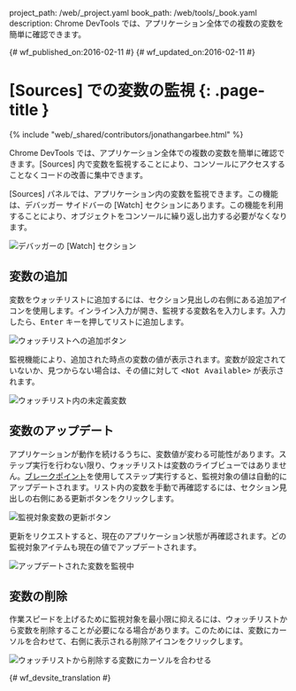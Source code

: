 project_path: /web/_project.yaml
book_path: /web/tools/_book.yaml
description: Chrome DevTools では、アプリケーション全体での複数の変数を簡単に確認できます。

{# wf_published_on:2016-02-11 #}
{# wf_updated_on:2016-02-11 #}

# [Sources] での変数の監視 {: .page-title }

{% include "web/_shared/contributors/jonathangarbee.html" %}

Chrome DevTools では、アプリケーション全体での複数の変数を簡単に確認できます。[Sources] 内で変数を監視することにより、コンソールにアクセスすることなくコードの改善に集中できます。


[Sources] パネルでは、アプリケーション内の変数を監視できます。この機能は、デバッガー サイドバーの [Watch] セクションにあります。この機能を利用することにより、オブジェクトをコンソールに繰り返し出力する必要がなくなります。



![デバッガーの [Watch] セクション](imgs/sources-watch-variables-location.png)

##  変数の追加

変数をウォッチリストに追加するには、セクション見出しの右側にある追加アイコンを使用します。インライン入力が開き、監視する変数名を入力します。入力したら、<kbd>Enter</kbd> キーを押してリストに追加します。



![ウォッチリストへの追加ボタン](imgs/add-variable-to-watch.png)

監視機能により、追加された時点の変数の値が表示されます。変数が設定されていないか、見つからない場合は、その値に対して <samp>&lt;Not Available&gt;</samp> が表示されます。


![ウォッチリスト内の未定義変数](imgs/undefined-variable-in-watch.png)

##  変数のアップデート

アプリケーションが動作を続けるうちに、変数値が変わる可能性があります。ステップ実行を行わない限り、ウォッチリストは変数のライブビューではありません。[ブレークポイント](add-breakpoints)を使用してステップ実行すると、監視対象の値は自動的にアップデートされます。リスト内の変数を手動で再確認するには、セクション見出しの右側にある更新ボタンをクリックします。




![監視対象変数の更新ボタン](imgs/refresh-variables-being-watched.png)

更新をリクエストすると、現在のアプリケーション状態が再確認されます。どの監視対象アイテムも現在の値でアップデートされます。


![アップデートされた変数を監視中](imgs/updated-variable-being-watched.png)

##  変数の削除

作業スピードを上げるために監視対象を最小限に抑えるには、ウォッチリストから変数を削除することが必要になる場合があります。このためには、変数にカーソルを合わせて、右側に表示される削除アイコンをクリックします。


![ウォッチリストから削除する変数にカーソルを合わせる](imgs/hover-to-delete-watched-variable.png)


{# wf_devsite_translation #}
